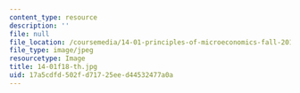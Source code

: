 ```yaml
---
content_type: resource
description: ''
file: null
file_location: /coursemedia/14-01-principles-of-microeconomics-fall-2018/17a5cdfd502fd71725eed44532477a0a_14-01f18-th.jpg
file_type: image/jpeg
resourcetype: Image
title: 14-01f18-th.jpg
uid: 17a5cdfd-502f-d717-25ee-d44532477a0a
---
```

